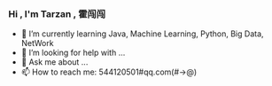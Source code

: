 ### Hi , I'm Tarzan , 霍闯闯

<!--
**mengzhongjack/mengzhongjack** is a ✨ _special_ ✨ repository because its `README.md` (this file) appears on your GitHub profile.

Here are some ideas to get you started:

- 🔭 I’m currently working on ...
- 🌱 I’m currently learning ...
- 👯 I’m looking to collaborate on ...
- 🤔 I’m looking for help with ...
- 💬 Ask me about ...
- 📫 How to reach me: ...
- 😄 Pronouns: ...
- ⚡ Fun fact: ...
-->

- 🌱 I’m currently learning Java, Machine Learning, Python, Big Data, NetWork 
- 🤔 I’m looking for help with ...
- 💬 Ask me about ...
- 📫 How to reach me: 544120501#qq.com(#->@)
